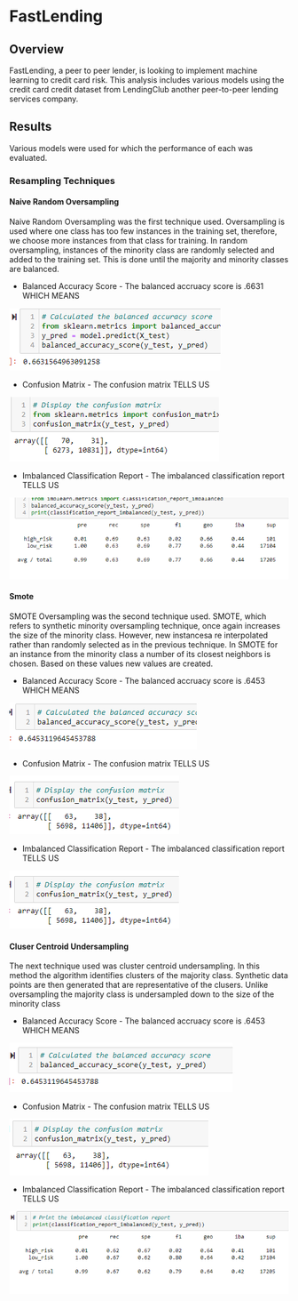 <h1>FastLending</h1>
<h2>Overview</h2>
<p>FastLending, a peer to peer lender, is looking to implement machine learning to credit card risk.  This analysis includes various models using the credit card credit dataset from LendingClub another peer-to-peer lending services company.</p>
<h2>Results</h2>
<p>Various models were used for which the performance of each was evaluated.</p>
<h3>Resampling Techniques</h3>
<h4>Naive Random Oversampling</h4>
<p>Naive Random Oversampling was the first technique used.  Oversampling is used where one class has too few instances in the training set, therefore, we choose more instances from that class for training.  In random oversampling, instances of the minority class are randomly selected and added to the training set.  This is done until the majority and minority classes are balanced.<p>
<ul>
<li>Balanced Accuracy Score - The balanced accruacy score is .6631 WHICH MEANS</li>
</ul>
<img src="https://github.com/bedwardssmith/Credit_Risk_Analysis/blob/main/Images/Random_Oversampling_Balanced_Accuracy_score.png">
<ul>
<li>Confusion Matrix - The confusion matrix TELLS US </li>
</ul>
<img src="https://github.com/bedwardssmith/Credit_Risk_Analysis/blob/main/Images/Random_Oversampling_Conusion_Matrix.png">
<ul>
  <li>Imbalanced Classification Report - The imbalanced classification report TELLS US </li>
</ul>
<img src="https://github.com/bedwardssmith/Credit_Risk_Analysis/blob/main/Images/Random_Oversampling_Classification_Report.png">
<br>
<h4>Smote</h4>
<p>SMOTE Oversampling was the second technique used.  SMOTE, which refers to synthetic minority oversampling technique, once again increases the size of the minority class.  However, new instancesa re interpolated rather than randomly selected as in the previous technique.  In SMOTE for an instance from the minority class a number of its closest neighbors is chosen.  Based on these values new values are created.</p>
<ul>
<li>Balanced Accuracy Score - The balanced accruacy score is .6453 WHICH MEANS</li>
</ul>
<img src="https://github.com/bedwardssmith/Credit_Risk_Analysis/blob/main/Images/SMOTE_Oversampling_Balanced_accuracy_score.png">
<ul>
<li>Confusion Matrix - The confusion matrix TELLS US </li>
</ul>
<img src="https://github.com/bedwardssmith/Credit_Risk_Analysis/blob/main/Images/SMOTE_Oversampling_Confusion_Matrix.png">
<ul>
<li>Imbalanced Classification Report - The imbalanced classification report TELLS US </li>
</ul>
<img src="https://github.com/bedwardssmith/Credit_Risk_Analysis/blob/main/Images/SMOTE_Oversampling_Confusion_Matrix.png">
<br>
<h4>Cluser Centroid Undersampling</h4>
<p>The next technique used was cluster centroid undersampling.  In this method the algorithm identifies clusters of the majority class.  Synthetic data points are then generated that are representative of the clusers.  Unlike oversampling the majority class is undersampled down to the size of the minority class</p>
<ul>
<li>Balanced Accuracy Score - The balanced accruacy score is .6453 WHICH MEANS</li>
</ul>
<img src="https://github.com/bedwardssmith/Credit_Risk_Analysis/blob/main/Images/Under_Sampling_Balanced_Accuracy_Score.png">
<ul>
<li>Confusion Matrix - The confusion matrix TELLS US </li>
</ul>
<img src="https://github.com/bedwardssmith/Credit_Risk_Analysis/blob/main/Images/Under_Sampling_Confusion_Matrix.png">
<ul>
<li>Imbalanced Classification Report - The imbalanced classification report TELLS US </li>
</ul>
<img src="https://github.com/bedwardssmith/Credit_Risk_Analysis/blob/main/Images/Under_Sampling_Classification_Report.png">
<br> 
